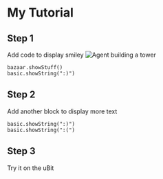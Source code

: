 # My Tutorial

## Step 1
Add code to display smiley
![Agent building a tower](/static/Picture1.png)
```blocks
bazaar.showStuff()
basic.showString(":)")
```
## Step 2

Add another block to display more text
```blocks
basic.showString(":)")
basic.showString(":(")
```
## Step 3

Try it on the uBit

<script src="https://makecode.com/gh-pages-embed.js"></script><script>makeCodeRender("{{ site.makecode.home_url }}", "{{ site.github.owner_name }}/{{ site.github.repository_name }}");</script>
